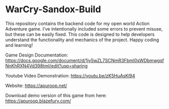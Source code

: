 # WarCry-Sandox-Build
This repository contains the backend code for my open world Action Adventure game. I’ve intentionally included some errors to prevent misuse, but these can be easily fixed. This code is designed to help developers understand the functionality and mechanics of the project. Happy coding and learning!

Game Design Documentation: https://docs.google.com/document/d/1jy5wZL7SCNmR3Fbml0sWDbmwgsfNnKhRXN4Vd398tmI/edit?usp=sharing

Youtube Video Demonstration: https://youtu.be/zK5HuAsKl94

Website: https://apuroop.net/

Download demo version of this game from here: https://apuroop.blazefury.com/
